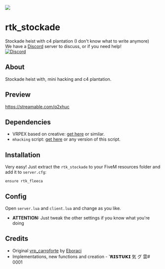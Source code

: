 ![](stockadeheist.png)

# rtk_stockade
Stockade heist with c4 plantation (I don't know what to write anymore) <br>
We have a [Discord](https://discord.gg/V9MT4zr) server to discuss, or if you need help!  
[![Discord](https://img.shields.io/discord/736977037591576636?color=blueviolet&label=Discord)](https://discord.gg/V9MT4zr)

## About
Stockade heist with, mini hacking and c4 plantation.

## Preview
https://streamable.com/q2xhuc

## Dependencies
* VRPEX based on creative: [get here](https://github.com/contatosummerz/vrpex) or similar.
* `mhacking` script: [get here](https://github.com/ristukin/mhacking) or any version of this script.

## Installation


Very easy! Just extract the `rtk_stockade` to your FiveM resources folder and add it to `server.cfg`:

``
ensure rtk_fleeca
``

## Config

Open `server.lua` and `client.lua` and change as you like.
* **ATTENTION:** Just tweak the other settings if you know what you're doing

## Credits

* Original [vrp_carroforte](https://github.com/Eboraci/vrp_carroforte) by [Eboraci](https://github.com/Eboraci)
* Implementations, new functions and creation - '𝗥𝗜𝗦𝗧𝗨𝗞𝗜 気 グ 雲# 0001
